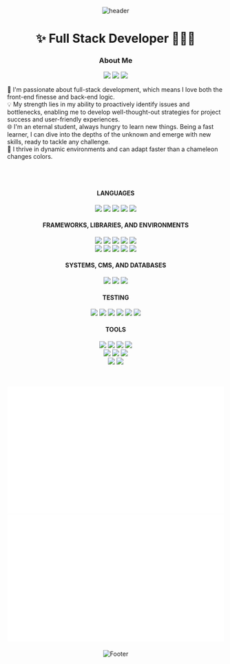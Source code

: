 <div align="center">
  
  ![header](https://capsule-render.vercel.app/api?type=waving&color=timeAuto&height=210&section=header&text=Taehee%Kim&fontColor=ffffff&fontSize=70&animation=fadeIn&fontAlignY=35&fontAlign=75)
# ✨ Full Stack Developer 👩🏻‍💻

### About Me
<a href="https://www.linkedin.com/in/taehee-kim-van0216"><img src="https://img.shields.io/badge/linkedin-0A66C2?style=for-the-badge&logo=linkedin&logoColor=white&link=https://www.linkedin.com/in/taehee-kim-van0216"/></a>
<a href="https://flowcv.com/resume/8svnsl68e5"><img src="https://img.shields.io/badge/Resume-FFCD00?style=for-the-badge&logo=Readme&logoColor=black&link=https://flowcv.com/resume/8svnsl68e5"/></a>
<a href="mailto:k.tehi21@gmail.com"><img src="https://img.shields.io/badge/Email-EA4335?style=for-the-badge&logo=gmail&logoColor=white&link=mailto:k.tehi21@gmail.com"/></a>
  <div align="left">
  🚀 I'm passionate about full-stack development, which means I love both the front-end finesse and back-end logic.<br/>
  💡 My strength lies in my ability to proactively identify issues and bottlenecks, enabling me to develop well-thought-out strategies for project success and user-friendly experiences.<br/>
  🌐 I'm an eternal student, always hungry to learn new things. Being a fast learner, I can dive into the depths of the unknown and emerge with new skills, ready to tackle any challenge.<br/>
  🌟 I thrive in dynamic environments and can adapt faster than a chameleon changes colors.
  </div>


<br/><br/>
#### LANGUAGES
<img src="https://img.shields.io/badge/Javascript-F7DF1E?style=for-the-badge&logo=javascript&logoColor=black">
<img src="https://img.shields.io/badge/Ruby on Rails-CC0000?style=for-the-badge&logo=RubyOnRails&logoColor=white">
<img src="https://img.shields.io/badge/HTML5-E34F26?style=for-the-badge&logo=HTML5&logoColor=white">
<img src="https://img.shields.io/badge/CSS3-1572B6?style=for-the-badge&logo=css3&logoColor=white">
<img src="https://img.shields.io/badge/SASS-CC6699?style=for-the-badge&logo=sass&logoColor=white">

#### FRAMEWORKS, LIBRARIES, AND ENVIRONMENTS
<img src="https://img.shields.io/badge/Node.js-339933?style=for-the-badge&logo=node.js&logoColor=white">
<img src="https://img.shields.io/badge/React.js-61DAFB?style=for-the-badge&logo=react&logoColor=black">
<img src="https://img.shields.io/badge/Ajax-e83123?style=for-the-badge&logoColor=white">
<img src="https://img.shields.io/badge/Express.js-ecd81c?style=for-the-badge&logoColor=white">
<img src="https://img.shields.io/badge/EJS-afc563?style=for-the-badge&logoColor=white"><br/>
<img src="https://img.shields.io/badge/jQuery-0769AD?style=for-the-badge&logo=jquery&logoColor=white">
<img src="https://img.shields.io/badge/ActiveRecord-c51d17?style=for-the-badge&logoColor=white">
<img src="https://img.shields.io/badge/bootstrap-7952B3?style=for-the-badge&logo=bootstrap&logoColor=white">
<img src="https://img.shields.io/badge/Wordpress-21759B?style=for-the-badge&logo=Wordpress&logoColor=white">
<img src="https://img.shields.io/badge/Shopify-7AB55C?style=for-the-badge&logo=Shopify&logoColor=white">

#### SYSTEMS, CMS, AND DATABASES
<img src="https://img.shields.io/badge/postgresql-4169E1?style=for-the-badge&logo=postgresql&logoColor=white">
<img src="https://img.shields.io/badge/MongoDB-47A248?style=for-the-badge&logo=MongoDB&logoColor=white">
<img src="https://img.shields.io/badge/mySQL-4479A1?style=for-the-badge&logo=mySQL&logoColor=white">

#### TESTING
<img src="https://img.shields.io/badge/Storybook-FF4785?style=for-the-badge&logo=Storybook&logoColor=white">
<img src="https://img.shields.io/badge/Cypress-17202C?style=for-the-badge&logo=Cypress&logoColor=white">
<img src="https://img.shields.io/badge/RSpec-3ed3ed?style=for-the-badge&logoColor=white">
<img src="https://img.shields.io/badge/Jest-C21325?style=for-the-badge&logo=Jest&logoColor=white">
<img src="https://img.shields.io/badge/Mocha-8D6748?style=for-the-badge&logo=Mocha&logoColor=white">
<img src="https://img.shields.io/badge/Chai-A30701?style=for-the-badge&logo=Chai&logoColor=white">

#### TOOLS
<img src="https://img.shields.io/badge/GitHub-181717?style=for-the-badge&logo=GitHub&logoColor=white">
<img src="https://img.shields.io/badge/vscode-007ACC?style=for-the-badge&logo=visualstudiocode&logoColor=white">
<img src="https://img.shields.io/badge/figma-F24E1E?style=for-the-badge&logo=figma&logoColor=white">
<img src="https://img.shields.io/badge/polypane-3c8da3?style=for-the-badge&logoColor=white">
<br/>
<img src="https://img.shields.io/badge/Photoshop-31A8FF?style=for-the-badge&logo=adobephotoshop&logoColor=white">
<img src="https://img.shields.io/badge/Illustrator-FF9A00?style=for-the-badge&logo=adobeIllustrator&logoColor=white">
<img src="https://img.shields.io/badge/indesign-FF3366?style=for-the-badge&logo=adobeindesign&logoColor=white"><br/>
<img src="https://img.shields.io/badge/Sketchup-005F9E?style=for-the-badge&logo=Sketchup&logoColor=white">
<img src="https://img.shields.io/badge/Microsoft Office-D83B01?style=for-the-badge&logo=microsoftoffice&logoColor=white">

<br/><br/>
![Top Langs](https://github.com/ktehi21/github-stats-transparent/blob/output/generated/overview.svg)
![Top Langs](https://github.com/ktehi21/github-stats-transparent/blob/output/generated/languages.svg)
<br/><br/>
![Footer](https://capsule-render.vercel.app/api?type=waving&color=timeAuto&height=200&section=footer)
</div>
<!--
**ktehi21/ktehi21** is a ✨ _special_ ✨ repository because its `README.md` (this file) appears on your GitHub profile.

Here are some ideas to get you started:

- 🔭 I’m currently working on ...
- 🌱 I’m currently learning ...
- 👯 I’m looking to collaborate on ...
- 🤔 I’m looking for help with ...
- 💬 Ask me about ...
- 📫 How to reach me: ...
- 😄 Pronouns: ...
- ⚡ Fun fact: ...
-->
